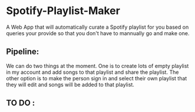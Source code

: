 # Spotify-Playlist-Maker
A Web App that will automatically curate a Spotify playlist for you based on queries your provide so that you don't have to mannually go and make one.    

##  Pipeline:


We can do two things at the moment. One is to create lots of empty playlist in my account and add songs to that playlist and share the playlist. 
The other option is to make the person sign in and select their own playlist that they will edit and songs will be added to that playlist. 

## TO DO :